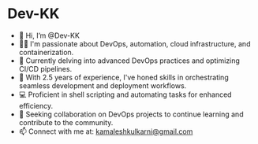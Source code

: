 # Dev-KK

- 👋 Hi, I’m @Dev-KK
- 👷‍♂️ I'm passionate about DevOps, automation, cloud infrastructure, and containerization.
- 🌱 Currently delving into advanced DevOps practices and optimizing CI/CD pipelines.
- 💼 With 2.5 years of experience, I've honed skills in orchestrating seamless development and deployment workflows.
- 💻 Proficient in shell scripting and automating tasks for enhanced efficiency.
- 💞️ Seeking collaboration on DevOps projects to continue learning and contribute to the community.
- 📫 Connect with me at: kamaleshkulkarni@gmail.com
